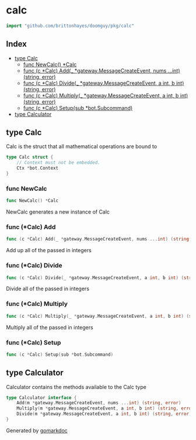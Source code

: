 <!-- Code generated by gomarkdoc. DO NOT EDIT -->

# calc

```go
import "github.com/brittonhayes/doomguy/pkg/calc"
```

## Index

- [type Calc](<#type-calc>)
  - [func NewCalc() *Calc](<#func-newcalc>)
  - [func (c *Calc) Add(_ *gateway.MessageCreateEvent, nums ...int) (string, error)](<#func-calc-add>)
  - [func (c *Calc) Divide(_ *gateway.MessageCreateEvent, a int, b int) (string, error)](<#func-calc-divide>)
  - [func (c *Calc) Multiply(_ *gateway.MessageCreateEvent, a int, b int) (string, error)](<#func-calc-multiply>)
  - [func (c *Calc) Setup(sub *bot.Subcommand)](<#func-calc-setup>)
- [type Calculator](<#type-calculator>)


## type Calc

Calc is the struct that all mathematical operations are bound to

```go
type Calc struct {
    // Context must not be embedded.
    Ctx *bot.Context
}
```

### func NewCalc

```go
func NewCalc() *Calc
```

NewCalc generates a new instance of Calc

### func \(\*Calc\) Add

```go
func (c *Calc) Add(_ *gateway.MessageCreateEvent, nums ...int) (string, error)
```

Add up all of the passed in integers

### func \(\*Calc\) Divide

```go
func (c *Calc) Divide(_ *gateway.MessageCreateEvent, a int, b int) (string, error)
```

Divide all of the passed in integers

### func \(\*Calc\) Multiply

```go
func (c *Calc) Multiply(_ *gateway.MessageCreateEvent, a int, b int) (string, error)
```

Multiply all of the passed in integers

### func \(\*Calc\) Setup

```go
func (c *Calc) Setup(sub *bot.Subcommand)
```

## type Calculator

Calculator contains the methods available to the Calc type

```go
type Calculator interface {
    Add(m *gateway.MessageCreateEvent, nums ...int) (string, error)
    Multiply(m *gateway.MessageCreateEvent, a int, b int) (string, error)
    Divide(m *gateway.MessageCreateEvent, a int, b int) (string, error)
}
```



Generated by [gomarkdoc](<https://github.com/princjef/gomarkdoc>)
